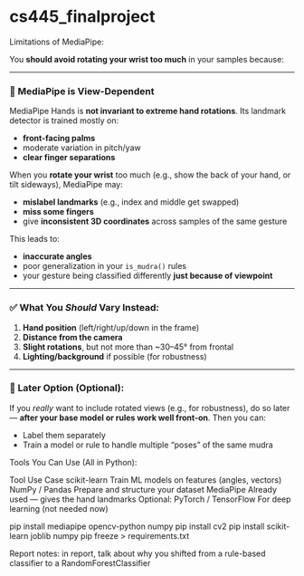 # cs445_finalproject



Limitations of MediaPipe:

You **should avoid rotating your wrist too much** in your samples because:

---

### 🤖 MediaPipe is View-Dependent

MediaPipe Hands is **not invariant to extreme hand rotations**. Its landmark detector is trained mostly on:

* **front-facing palms**
* moderate variation in pitch/yaw
* **clear finger separations**

When you **rotate your wrist** too much (e.g., show the back of your hand, or tilt sideways), MediaPipe may:

* **mislabel landmarks** (e.g., index and middle get swapped)
* **miss some fingers**
* give **inconsistent 3D coordinates** across samples of the same gesture

This leads to:

* **inaccurate angles**
* poor generalization in your `is_mudra()` rules
* your gesture being classified differently **just because of viewpoint**

---

### ✅ What You *Should* Vary Instead:

1. **Hand position** (left/right/up/down in the frame)
2. **Distance from the camera**
3. **Slight rotations**, but not more than \~30–45° from frontal
4. **Lighting/background** if possible (for robustness)

---

### 🔁 Later Option (Optional):

If you *really* want to include rotated views (e.g., for robustness), do so later — **after your base model or rules work well front-on**. Then you can:

* Label them separately
* Train a model or rule to handle multiple “poses” of the same mudra





Tools You Can Use (All in Python):

Tool	Use Case
scikit-learn	Train ML models on features (angles, vectors)
NumPy / Pandas	Prepare and structure your dataset
MediaPipe	Already used — gives the hand landmarks
Optional: PyTorch / TensorFlow	For deep learning (not needed now)








pip install mediapipe opencv-python numpy
pip install cv2
pip install scikit-learn joblib numpy
pip freeze > requirements.txt                       



Report notes:
in report, talk about why you shifted from a rule-based classifier to a RandomForestClassifier